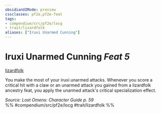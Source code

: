 ```yaml
---
obsidianUIMode: preview
cssclasses: pf2e,pf2e-feat
tags:
- compendium/src/pf2e/locg
- trait/lizardfolk
aliases: ["Iruxi Unarmed Cunning"]
---
```

# Iruxi Unarmed Cunning  *Feat 5*  
[lizardfolk](rules/traits/lizardfolk-b1.md "Lizardfolk Ancestry & Heritage Trait")  


You make the most of your iruxi unarmed attacks. Whenever you score a critical hit with a claw or an unarmed attack you gained from a lizardfolk ancestry feat, you apply the unarmed attack's critical specialization effect.

*Source: Lost Omens: Character Guide p. 59*  
%% #compendium/src/pf2e/locg #trait/lizardfolk %%